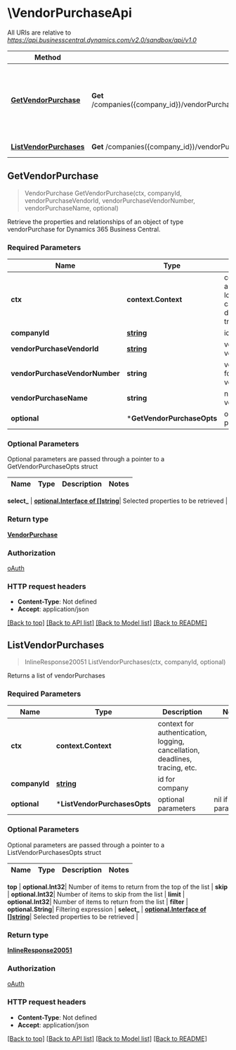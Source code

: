 # \VendorPurchaseApi

All URIs are relative to *https://api.businesscentral.dynamics.com/v2.0/sandbox/api/v1.0*

Method | HTTP request | Description
------------- | ------------- | -------------
[**GetVendorPurchase**](VendorPurchaseApi.md#GetVendorPurchase) | **Get** /companies({company_id})/vendorPurchases({vendorPurchase_vendorId},&#39;{vendorPurchase_vendorNumber}&#39;,&#39;{vendorPurchase_name}&#39;) | Retrieve the properties and relationships of an object of type vendorPurchase for Dynamics 365 Business Central.
[**ListVendorPurchases**](VendorPurchaseApi.md#ListVendorPurchases) | **Get** /companies({company_id})/vendorPurchases | Returns a list of vendorPurchases



## GetVendorPurchase

> VendorPurchase GetVendorPurchase(ctx, companyId, vendorPurchaseVendorId, vendorPurchaseVendorNumber, vendorPurchaseName, optional)

Retrieve the properties and relationships of an object of type vendorPurchase for Dynamics 365 Business Central.

### Required Parameters


Name | Type | Description  | Notes
------------- | ------------- | ------------- | -------------
**ctx** | **context.Context** | context for authentication, logging, cancellation, deadlines, tracing, etc.
**companyId** | [**string**](.md)| id for company | 
**vendorPurchaseVendorId** | [**string**](.md)| vendorId for vendorPurchase | 
**vendorPurchaseVendorNumber** | **string**| vendorNumber for vendorPurchase | 
**vendorPurchaseName** | **string**| name for vendorPurchase | 
 **optional** | ***GetVendorPurchaseOpts** | optional parameters | nil if no parameters

### Optional Parameters

Optional parameters are passed through a pointer to a GetVendorPurchaseOpts struct


Name | Type | Description  | Notes
------------- | ------------- | ------------- | -------------




 **select_** | [**optional.Interface of []string**](string.md)| Selected properties to be retrieved | 

### Return type

[**VendorPurchase**](vendorPurchase.md)

### Authorization

[oAuth](../README.md#oAuth)

### HTTP request headers

- **Content-Type**: Not defined
- **Accept**: application/json

[[Back to top]](#) [[Back to API list]](../README.md#documentation-for-api-endpoints)
[[Back to Model list]](../README.md#documentation-for-models)
[[Back to README]](../README.md)


## ListVendorPurchases

> InlineResponse20051 ListVendorPurchases(ctx, companyId, optional)

Returns a list of vendorPurchases

### Required Parameters


Name | Type | Description  | Notes
------------- | ------------- | ------------- | -------------
**ctx** | **context.Context** | context for authentication, logging, cancellation, deadlines, tracing, etc.
**companyId** | [**string**](.md)| id for company | 
 **optional** | ***ListVendorPurchasesOpts** | optional parameters | nil if no parameters

### Optional Parameters

Optional parameters are passed through a pointer to a ListVendorPurchasesOpts struct


Name | Type | Description  | Notes
------------- | ------------- | ------------- | -------------

 **top** | **optional.Int32**| Number of items to return from the top of the list | 
 **skip** | **optional.Int32**| Number of items to skip from the list | 
 **limit** | **optional.Int32**| Number of items to return from the list | 
 **filter** | **optional.String**| Filtering expression | 
 **select_** | [**optional.Interface of []string**](string.md)| Selected properties to be retrieved | 

### Return type

[**InlineResponse20051**](inline_response_200_51.md)

### Authorization

[oAuth](../README.md#oAuth)

### HTTP request headers

- **Content-Type**: Not defined
- **Accept**: application/json

[[Back to top]](#) [[Back to API list]](../README.md#documentation-for-api-endpoints)
[[Back to Model list]](../README.md#documentation-for-models)
[[Back to README]](../README.md)

